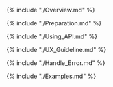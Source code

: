 {% include "./Overview.md" %}

{% include "./Preparation.md" %}

{% include "./Using_API.md" %}

{% include "./UX_Guideline.md" %}

{% include "./Handle_Error.md" %}

{% include "./Examples.md" %}
